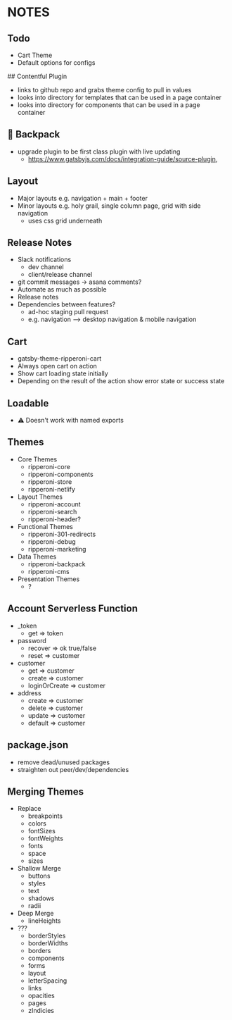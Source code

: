 # NOTES

## Todo

- Cart Theme
- Default options for configs

## Contentful Plugin

- links to github repo and grabs theme config to pull in values
- looks into directory for templates that can be used in a page container
- looks into directory for components that can be used in a page container

## 🎒 Backpack

- upgrade plugin to be first class plugin with live updating
  - https://www.gatsbyjs.com/docs/integration-guide/source-plugin,

## Layout

- Major layouts e.g. navigation + main + footer
- Minor layouts e.g. holy grail, single column page, grid with side navigation
  - uses css grid underneath

## Release Notes

- Slack notifications
  - dev channel
  - client/release channel
- git commit messages -> asana comments?
- Automate as much as possible
- Release notes
- Dependencies between features?
  - ad-hoc staging pull request
  - e.g. navigation --> desktop navigation & mobile navigation

## Cart

- gatsby-theme-ripperoni-cart
- Always open cart on action
- Show cart loading state initially
- Depending on the result of the action show error state or success state


## Loadable

- ⚠️ Doesn't work with named exports

## Themes

- Core Themes
  - ripperoni-core
  - ripperoni-components
  - ripperoni-store
  - ripperoni-netlify
- Layout Themes
  - ripperoni-account
  - ripperoni-search
  - ripperoni-header?
- Functional Themes
  - ripperoni-301-redirects
  - ripperoni-debug
  - ripperoni-marketing
- Data Themes
  - ripperoni-backpack
  - ripperoni-cms
- Presentation Themes
  - ?

## Account Serverless Function

- _token
  - get => token
- password
  - recover => ok true/false
  - reset => customer
- customer
  - get => customer
  - create => customer
  - loginOrCreate => customer
- address
  - create => customer
  - delete => customer
  - update => customer
  - default => customer

## package.json

- remove dead/unused packages
- straighten out peer/dev/dependencies

## Merging Themes

- Replace
  - breakpoints
  - colors
  - fontSizes
  - fontWeights
  - fonts
  - space
  - sizes
- Shallow Merge
  - buttons
  - styles
  - text
  - shadows
  - radii
- Deep Merge
  - lineHeights
- ???
  - borderStyles
  - borderWidths
  - borders
  - components
  - forms
  - layout
  - letterSpacing
  - links
  - opacities
  - pages
  - zIndicies
